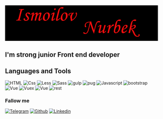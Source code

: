 [![Header](https://github.com/Nurbek0506/Nurbek0506/blob/main/assets/header.png)](https://github.com/Nurbek0506?tab=repositories)


## I'm strong junior Front end developer


## Languages and Tools
![HTML](https://img.shields.io/badge/-HTML-095CF0?style=for-the-badge&logo=html&logoColor=F35714)
![Css](https://img.shields.io/badge/-Css-F35714?style=for-the-badge&logo=css&logoColor=F35714)
![Less](https://img.shields.io/badge/-Less-1D3F6B?style=for-the-badge&logo=less&logoColor=E8FA04)
![Sass](https://img.shields.io/badge/-scss-CE679A?style=for-the-badge&logo=sass&logoColor=E8FA04)
![gulp](https://img.shields.io/badge/-gulp-D14747?style=for-the-badge&logo=gulp&logoColor=E8FA04)
![pug](https://img.shields.io/badge/-pug-ccc?style=for-the-badge&logo=pug&logoColor=CEAB8D)
![Javascript](https://img.shields.io/badge/-JavaScript-E8FA04?style=for-the-badge&logo=javascript&logoColor=F35714)
![bootstrap](https://img.shields.io/badge/-Bootstrap-095CF0?style=for-the-badge&logo=bootstrap&logoColor=69429D)
![Vue](https://img.shields.io/badge/-Vue-c?style=for-the-badge&logo=vue.js&logoColor=69429D)
![Vuex](https://img.shields.io/badge/-Vuex-00C27D?style=for-the-badge&logo=vue.js&logoColor=69429D)
![Vue](https://img.shields.io/badge/-Vuetify-fff?style=for-the-badge&logo=vuetify&logoColor=69429D)
![rest](https://img.shields.io/badge/-Restapi-red?style=for-the-badge&logo=restapi&logoColor=69429D)


### Fallow me 
[![Telegram](https://img.shields.io/badge/-Telegram-090909?style=for-the-badge&logo=telegram&logoColor=F35714)](https://t.me/nurbek_010101)
[![Github](https://img.shields.io/badge/-Github-090909?style=for-the-badge&logo=github&logoColor=F35714)](https://github.com/Nurbek0506)
[![Linkedin](https://img.shields.io/badge/-Linkedin-090909?style=for-the-badge&logo=linkedin&logoColor=F35714)](https://www.linkedin.com/feed/?trk=homepage-basic_google-one-tap-submit)